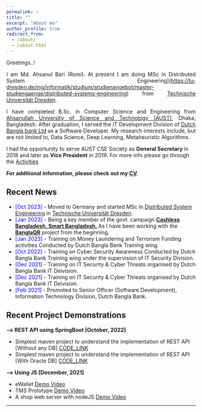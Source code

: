 ```yaml
---
permalink: /
title: ""
excerpt: "About me"
author_profile: true
redirect_from:
  - /about/
  - /about.html
---
```

Greetings..!

<div style="text-align: justify"> 

I am Md. Ahsanul Bari (Romi). At present I am doing MSc in Distributed System Engineering](https://tu-dresden.de/ing/informatik/studium/studienangebot/master-studiengaenge/distributed-systems-engineering) from [Technische Universität Dresden](https://tu-dresden.de/).

I have completed B.Sc. in Computer Science and Engineering from <a href="http://aust.edu/">Ahsanullah University of Science and Technology (AUST)</a>, Dhaka, Bangladesh. After graduation, I served the IT Development Division of <a href="https://www.dutchbanglabank.com/"> Dutch Bangla bank Ltd</a> as a Software Developer. My research interests include, but are not limited to, Data Science, Deep Learning, Metaheuristic Algorithms.<br /></div>

I had the opportunity to serve AUST CSE Society as <b> General Secretary </b> in 2018 and later as <b> Vice President</b> in 2019.
For more info please go through the [Activities](https://ahsanulbariromi.github.io/ahsanul-bari.github.io/activities/)<br />


**For additional information, please check out my [CV](https://ahsanulbariromi.github.io/ahsanul-bari.github.io/cv/).**

## Recent News
- <span style="color:Blue"> [Oct 2023] </span> - Moved to Germany and started MSc in [Distributed System Engineering](https://tu-dresden.de/ing/informatik/studium/studienangebot/master-studiengaenge/distributed-systems-engineering) in [Technische Universität Dresden](https://tu-dresden.de/).
- <span style="color:Blue"> [Jan 2023] </span> - Being a key member of the govt. campaign <b> [Cashless Bangladesh, Smart Bangladesh.](https://thefinancialexpress.com.bd/economy/cashless-bd-campaign-starts-in-dhaka-1674098317) </b> As I have been working with the <b>[BanglaQR](https://sslcommerz.com/bangla-qr/)</b> project from the beginning.
- <span style="color:Blue"> [Jan 2023] </span> - Training on Money Laundering and Terrorism Funding activities Conducted by Dutch Bangla Bank Training wing.
- <span style="color:Blue"> [Oct 2022] </span> - Training on Cyber Security Awareness Conducted by Dutch Bangla Bank Training wing under the supervision of IT Security Division.
- <span style="color:Blue"> [Dec 2021] </span> - Training on IT Security & Cyber Threats organised by Dutch Bangla Bank IT Deivision.
- <span style="color:Blue"> [Dec 2021] </span> - Training on IT Security & Cyber Threats organised by Dutch Bangla Bank IT Deivision.
- <span style="color:Blue"> [Feb 2021] </span> - Promoted to Senior Officer (Software Development), Information Technology Division, Dutch Bangla Bank.

## Recent Project Demonstrations 

<b>--> REST API using SpringBoot [October, 2022] </b>

- Simplest maven project to understand the implementation of REST API [Without any DB] [CODE_LINK](https://github.com/AhsanulBariRomi/Simple_SpringBoot_REST) <br />
- Simplest maven project to understand the implementation of REST API [With Oracle DB] [CODE_LINK](https://github.com/AhsanulBariRomi/SpringBoot_REST_withDao)

<b>--> Using JS [December, 2021] </b>

- eWallet [Demo Video](https://www.youtube.com/watch?v=RC4LydV7VXs) <br />
- TMS Prototype [Demo Video](https://www.youtube.com/watch?v=TfQlj9YMgtM) <br />
- A shop web server with nodeJS [Demo Video](https://www.youtube.com/watch?v=FJtUcVkxkIQ)

---
